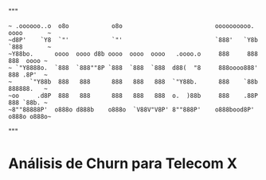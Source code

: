 """
~~~~~~~~~~~~~~~~~~~~~~~~~~~~~~~~~~~~~~~~~~~~~~~~~~~~~~~~~~~~~~~~~~~~~~~~~~~~~~~~~~~
~ .oooooo..o  o8o            o8o                          oooooooooo.  oooo       ~
~d8P'    `Y8  `"'            `"'                          `888'   `Y8b `888       ~
~Y88bo.      oooo  oooo d8b oooo  oooo  oooo   .oooo.o     888     888  888  oooo ~
~ `"Y8888o.  `888  `888""8P `888  `888  `888  d88(  "8     888oooo888'  888 .8P'  ~
~     `"Y88b  888   888      888   888   888  `"Y88b.      888    `88b  888888.   ~
~oo     .d8P  888   888      888   888   888  o.  )88b     888    .88P  888 `88b. ~
~8""88888P'  o888o d888b    o888o  `V88V"V8P' 8""888P'    o888bood8P'  o888o o888o~
~~~~~~~~~~~~~~~~~~~~~~~~~~~~~~~~~~~~~~~~~~~~~~~~~~~~~~~~~~~~~~~~~~~~~~~~~~~~~~~~~~~
"""

#  Análisis de Churn para Telecom X
